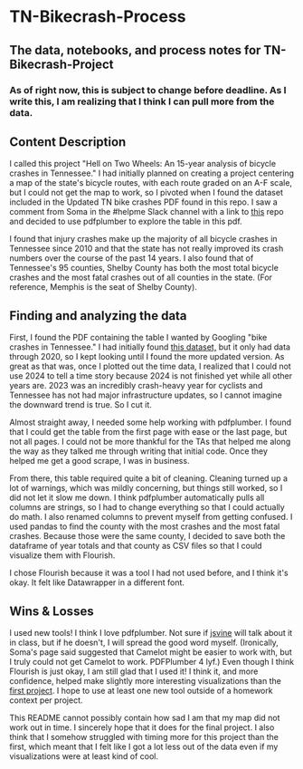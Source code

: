 # TN-Bikecrash-Process
 The data, notebooks, and process notes for TN-Bikecrash-Project
 ---
 ### As of right now, this is subject to change before deadline. As I write this, I am realizing that I think I can pull more from the data. 
 ## Content Description
I called this project "Hell on Two Wheels: An 15-year analysis of bicycle crashes in Tennessee." I had initially planned on creating a project centering a map of the state's bicycle routes, with each route graded on an A-F scale, but I could not get the map to work, so I pivoted when I found the dataset included in the Updated TN bike crashes PDF found in this repo. I saw a comment from Soma in the #helpme Slack channel with a link to [this](https://github.com/jsoma/github-actions-pdf-tables/blob/main/PDF%20table%20extraction.ipynb) repo and decided to use pdfplumber to explore the table in this pdf.

I found that injury crashes make up the majority of all bicycle crashes in Tennessee since 2010 and that the state has not really improved its crash numbers over the course of the past 14 years. I also found that of Tennessee's 95 counties, Shelby County has both the most total bicycle crashes and the most fatal crashes out of all counties in the state. (For reference, Memphis is the seat of Shelby County).

## Finding and analyzing the data

First, I found the PDF containing the table I wanted by Googling "bike crashes in Tennessee." I had initially found [this dataset,](https://www.tn.gov/content/dam/tn/safety/documents/Bicyclists.pdf) but it only had data through 2020, so I kept looking until I found the more updated version. As great as that was, once I plotted out the time data, I realized that I could not use 2024 to tell a time story because 2024 is not finished yet while all other years are. 2023 was an incredibly crash-heavy year for cyclists and Tennessee has not had major infrastructure updates, so I cannot imagine the downward trend is true. So I cut it.

Almost straight away, I needed some help working with pdfplumber. I found that I could get the table from the first page with ease or the last page, but not all pages. I could not be more thankful for the TAs that helped me along the way as they talked me through writing that initial code. Once they helped me get a good scrape, I was in business.

From there, this table required quite a bit of cleaning. Cleaning turned up a lot of warnings, which was mildly concerning, but things still worked, so I did not let it slow me down. I think pdfplumber automatically pulls all columns are strings, so I had to change everything so that I could actually do math. I also renamed columns to prevent myself from getting confused. I used pandas to find the county with the most crashes and the most fatal crashes. Because those were the same county, I decided to save both the dataframe of year totals and that county as CSV files so that I could visualize them with Flourish.

I chose Flourish because it was a tool I had not used before, and I think it's okay. It felt like Datawrapper in a different font.

## Wins & Losses
I used new tools! I think I love pdfplumber. Not sure if [jsvine](https://github.com/jsvine) will talk about it in class, but if he doesn't, I will spread the good word myself. (Ironically, Soma's page said suggested that Camelot might be easier to work with, but I truly could not get Camelot to work. PDFPlumber 4 lyf.) Even though I think Flourish is just okay, I am still glad that I used it! I think it, and more confidence, helped make slightly more interesting visualizations than the [first project](https://jessmbark.github.io/TN-Library-Project/). I hope to use at least one new tool outside of a homework context per project.

This README cannot possibly contain how sad I am that my map did not work out in time. I sincerely hope that it does for the final project. I also think that I somehow struggled with timing more for this project than the first, which meant that I felt like I got a lot less out of the data even if my visualizations were at least kind of cool.
